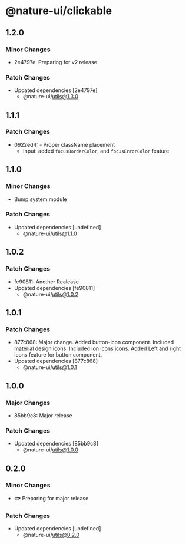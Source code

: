 # @nature-ui/clickable

## 1.2.0

### Minor Changes

- 2e4797e: Preparing for v2 release

### Patch Changes

- Updated dependencies [2e4797e]
  - @nature-ui/utils@1.3.0

## 1.1.1

### Patch Changes

- 0922ed4: - Proper className placement
  - Input: added `focusBorderColor`, and `focusErrorColor` feature

## 1.1.0

### Minor Changes

- Bump system module

### Patch Changes

- Updated dependencies [undefined]
  - @nature-ui/utils@1.1.0

## 1.0.2

### Patch Changes

- fe90811: Another Realease
- Updated dependencies [fe90811]
  - @nature-ui/utils@1.0.2

## 1.0.1

### Patch Changes

- 877c868: Major change. Added button-icon component. Included material design
  icons. Included Ion icons icons. Added Left and right icons feature for button
  component.
- Updated dependencies [877c868]
  - @nature-ui/utils@1.0.1

## 1.0.0

### Major Changes

- 85bb9c8: Major release

### Patch Changes

- Updated dependencies [85bb9c8]
  - @nature-ui/utils@1.0.0

## 0.2.0

### Minor Changes

- 🐟 Preparing for major release.

### Patch Changes

- Updated dependencies [undefined]
  - @nature-ui/utils@0.2.0
